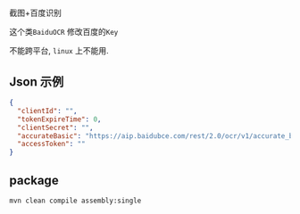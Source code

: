 #

截图+百度识别

这个类`BaiduOCR` 修改百度的`Key`

不能跨平台, `linux` 上不能用.

## Json 示例

```json
{
  "clientId": "",
  "tokenExpireTime": 0,
  "clientSecret": "",
  "accurateBasic": "https://aip.baidubce.com/rest/2.0/ocr/v1/accurate_basic",
  "accessToken": ""
}
```

## package

```shell
mvn clean compile assembly:single
```
